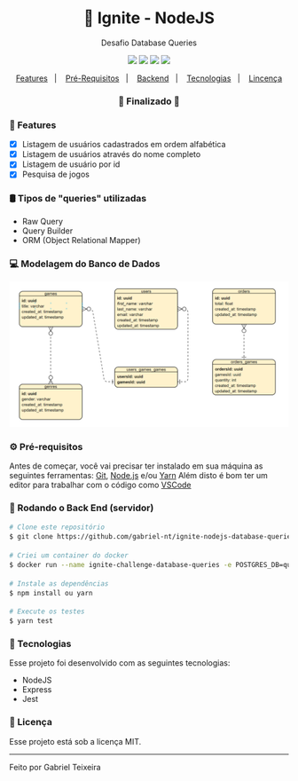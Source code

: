 <h1 align="center">
    🚀 Ignite - NodeJS
</h1>
<p align="center">Desafio Database Queries</p>

<p align="center">
  <img src="https://img.shields.io/badge/node-14.15.4-green"/>
  <img src="https://img.shields.io/badge/score-10.00-important" />
  <img src="https://img.shields.io/badge/last%20commit-september-blue" />
  <img src="https://img.shields.io/badge/license-MIT-success"/>
</p>

<p align="center">
  <a href="#-features">Features</a>&nbsp;&nbsp;&nbsp;|&nbsp;&nbsp;&nbsp;
  <a href="#-pré-requisitos">Pré-Requisitos</a>&nbsp;&nbsp;&nbsp;|&nbsp;&nbsp;&nbsp;
  <a href="#-rodando-o-back-end-servidor">Backend</a>&nbsp;&nbsp;&nbsp;|&nbsp;&nbsp;&nbsp;
  <a href="#-tecnologias">Tecnologias</a>&nbsp;&nbsp;&nbsp;|&nbsp;&nbsp;&nbsp;
  <a href="#-licença">Lincença</a>
</p>

<h3 align="center"> 
🚧  Finalizado  🚧
</h3>

### 📎 Features

- [x] Listagem de usuários cadastrados em ordem alfabética
- [x] Listagem de usuários através do nome completo
- [x] Listagem de usuário por id
- [x] Pesquisa de jogos

### 🛢 Tipos de "queries" utilizadas
- Raw Query
- Query Builder
- ORM (Object Relational Mapper)

### 💻 Modelagem do Banco de Dados

<img src="https://github.com/gabriel-nt/ignite-nodejs-database-queries/blob/main/src/assets/diagram.png" />

### ⚙ Pré-requisitos

Antes de começar, você vai precisar ter instalado em sua máquina as seguintes ferramentas:
[Git](https://git-scm.com), [Node.js](https://nodejs.org/en/) e/ou [Yarn](https://https://yarnpkg.com/) 
Além disto é bom ter um editor para trabalhar com o código como [VSCode](https://code.visualstudio.com/)

### 🎲 Rodando o Back End (servidor)

```bash
# Clone este repositório
$ git clone https://github.com/gabriel-nt/ignite-nodejs-database-queries

# Criei um container do docker
$ docker run --name ignite-challenge-database-queries -e POSTGRES_DB=queries_challenge -e POSTGRES_PASSWORD=docker -p 5432:5432 -d postgres

# Instale as dependências
$ npm install ou yarn

# Execute os testes
$ yarn test

```

### :rocket: Tecnologias

Esse projeto foi desenvolvido com as seguintes tecnologias:

- NodeJS
- Express
- Jest

### :memo: Licença

Esse projeto está sob a licença MIT.

<hr/>

Feito por Gabriel Teixeira
